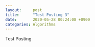 ```yaml
---
layout:     post
title:      "Test Posting 3"
date:       2020-05-28 00:24:08 +0900
categories: Algorithms
---
```

Test Posting
